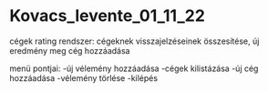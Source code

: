 # Kovacs_levente_01_11_22
cégek rating rendszer:
  cégeknek visszajelzéseinek összesítése, új eredmény meg cég hozzáadása
  
  
  
  menü pontjai:
    -új vélemény hozzáadása
    -cégek kilistázása
    -új cég hozzáadása
    -vélemény törlése
    -kilépés

